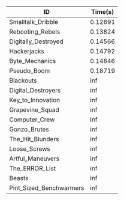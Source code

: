 |ID|Time(s)|
|-|-|
|Smalltalk_Dribble|0.12891|
|Rebooting_Rebels|0.13824|
|Digitally_Destroyed|0.14566|
|Hackerjacks|0.14792|
|Byte_Mechanics|0.14846|
|Pseudo_Boom|0.18719|
|Blackouts|inf|
|Digital_Destroyers|inf|
|Key_to_Innovation|inf|
|Grapevine_Squad|inf|
|Computer_Crew|inf|
|Gonzo_Brutes|inf|
|The_Hit_Blunders|inf|
|Loose_Screws|inf|
|Artful_Maneuvers|inf|
|The_ERROR_List|inf|
|Beasts|inf|
|Pint_Sized_Benchwarmers|inf|
